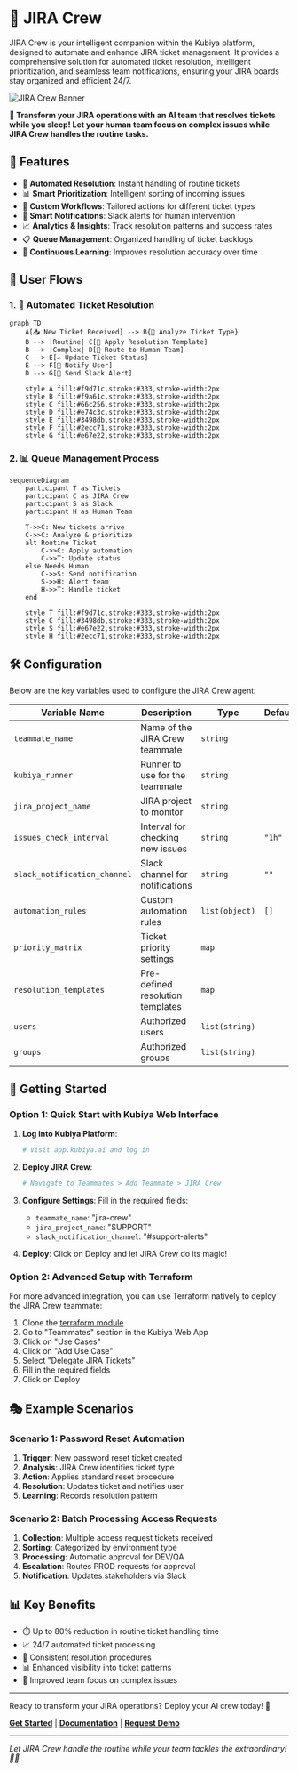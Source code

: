 # 🎫 JIRA Crew

JIRA Crew is your intelligent companion within the Kubiya platform, designed to automate and enhance JIRA ticket management. It provides a comprehensive solution for automated ticket resolution, intelligent prioritization, and seamless team notifications, ensuring your JIRA boards stay organized and efficient 24/7.

![JIRA Crew Banner](https://github.com/user-attachments/assets/fb26886d-1b66-4487-b89d-54ce62feaa78)

**🎯 Transform your JIRA operations with an AI team that resolves tickets while you sleep! Let your human team focus on complex issues while JIRA Crew handles the routine tasks.**

## 🌟 Features

- 🤖 **Automated Resolution**: Instant handling of routine tickets
- 📊 **Smart Prioritization**: Intelligent sorting of incoming issues
- 🎯 **Custom Workflows**: Tailored actions for different ticket types
- 📢 **Smart Notifications**: Slack alerts for human intervention
- 📈 **Analytics & Insights**: Track resolution patterns and success rates
- 📋 **Queue Management**: Organized handling of ticket backlogs
- 🔄 **Continuous Learning**: Improves resolution accuracy over time

## 🔄 User Flows

### 1. 🎫 Automated Ticket Resolution

```mermaid
graph TD
    A[📥 New Ticket Received] --> B{🤔 Analyze Ticket Type}
    B --> |Routine| C[🤖 Apply Resolution Template]
    B --> |Complex| D[👤 Route to Human Team]
    C --> E[✍️ Update Ticket Status]
    E --> F[📢 Notify User]
    D --> G[🔔 Send Slack Alert]
    
    style A fill:#f9d71c,stroke:#333,stroke-width:2px
    style B fill:#f9a61c,stroke:#333,stroke-width:2px
    style C fill:#66c256,stroke:#333,stroke-width:2px
    style D fill:#e74c3c,stroke:#333,stroke-width:2px
    style E fill:#3498db,stroke:#333,stroke-width:2px
    style F fill:#2ecc71,stroke:#333,stroke-width:2px
    style G fill:#e67e22,stroke:#333,stroke-width:2px
```

### 2. 📊 Queue Management Process

```mermaid
sequenceDiagram
    participant T as Tickets
    participant C as JIRA Crew
    participant S as Slack
    participant H as Human Team

    T->>C: New tickets arrive
    C->>C: Analyze & prioritize
    alt Routine Ticket
        C->>C: Apply automation
        C->>T: Update status
    else Needs Human
        C->>S: Send notification
        S->>H: Alert team
        H->>T: Handle ticket
    end

    style T fill:#f9d71c,stroke:#333,stroke-width:2px
    style C fill:#3498db,stroke:#333,stroke-width:2px
    style S fill:#e67e22,stroke:#333,stroke-width:2px
    style H fill:#2ecc71,stroke:#333,stroke-width:2px
```

## 🛠️ Configuration

Below are the key variables used to configure the JIRA Crew agent:

| Variable Name | Description | Type | Default |
|---------------|-------------|------|---------|
| `teammate_name` | Name of the JIRA Crew teammate | `string` | |
| `kubiya_runner` | Runner to use for the teammate | `string` | |
| `jira_project_name` | JIRA project to monitor | `string` | |
| `issues_check_interval` | Interval for checking new issues | `string` | `"1h"` |
| `slack_notification_channel` | Slack channel for notifications | `string` | `""` |
| `automation_rules` | Custom automation rules | `list(object)` | `[]` |
| `priority_matrix` | Ticket priority settings | `map` | |
| `resolution_templates` | Pre-defined resolution templates | `map` | |
| `users` | Authorized users | `list(string)` | |
| `groups` | Authorized groups | `list(string)` | |

## 🚀 Getting Started

### Option 1: Quick Start with Kubiya Web Interface

1. **Log into Kubiya Platform**:
   ```bash
   # Visit app.kubiya.ai and log in
   ```

2. **Deploy JIRA Crew**:
   ```bash
   # Navigate to Teammates > Add Teammate > JIRA Crew
   ```

3. **Configure Settings**:
   Fill in the required fields:
   - `teammate_name`: "jira-crew"
   - `jira_project_name`: "SUPPORT"
   - `slack_notification_channel`: "#support-alerts"

4. **Deploy**:
   Click on Deploy and let JIRA Crew do its magic!

### Option 2: Advanced Setup with Terraform

For more advanced integration, you can use Terraform natively to deploy the JIRA Crew teammate:

1. Clone the [terraform module](https://github.com/kubiyabot/terraform-modules)
2. Go to "Teammates" section in the Kubiya Web App
3. Click on "Use Cases"
4. Click on "Add Use Case"
5. Select "Delegate JIRA Tickets"
6. Fill in the required fields
7. Click on Deploy

## 🎭 Example Scenarios

### Scenario 1: Password Reset Automation

1. **Trigger**: New password reset ticket created
2. **Analysis**: JIRA Crew identifies ticket type
3. **Action**: Applies standard reset procedure
4. **Resolution**: Updates ticket and notifies user
5. **Learning**: Records resolution pattern

### Scenario 2: Batch Processing Access Requests

1. **Collection**: Multiple access request tickets received
2. **Sorting**: Categorized by environment type
3. **Processing**: Automatic approval for DEV/QA
4. **Escalation**: Routes PROD requests for approval
5. **Notification**: Updates stakeholders via Slack

## 📊 Key Benefits

- ⏱️ Up to 80% reduction in routine ticket handling time
- 📈 24/7 automated ticket processing
- 🎯 Consistent resolution procedures
- 📊 Enhanced visibility into ticket patterns
- 👥 Improved team focus on complex issues

---

Ready to transform your JIRA operations? Deploy your AI crew today! 🚀

**[Get Started](https://app.kubiya.ai)** | **[Documentation](https://docs.kubiya.ai)** | **[Request Demo](https://kubiya.ai)**

---

*Let JIRA Crew handle the routine while your team tackles the extraordinary! 🎯✨*